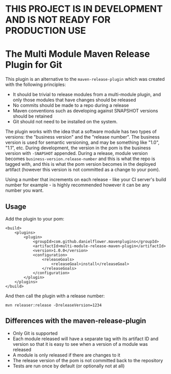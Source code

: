 THIS PROJECT IS IN DEVELOPMENT AND IS NOT READY FOR PRODUCTION USE
==================================================================

The Multi Module Maven Release Plugin for Git
=============================================

This plugin is an alternative to the `maven-release-plugin` which was created with the following principles:

* It should be trivial to release modules from a multi-module plugin, and only those modules that have changes should be released
* No commits should be made to a repo during a release
* Maven conventions such as developing against SNAPSHOT versions should be retained
* Git should not need to be installed on the system.

The plugin works with the idea that a software module has two types of versions: the "business version" and the
"release number". The business version is used for semantic versioning, and may be something like "1.0", "1.1", etc.
During development, the version in the pom is the business version with `-SNAPSHOT` appended. During a release, module
version becomes `business-version.release-number` and this is what the repo is tagged with, and this is what the
pom version becomes in the deployed artifact (however this version is not committed as a change to your pom).

Using a number that increments on each release - like your CI server's build number for example - is highly recommended
however it can be any number you want.

Usage
-----

Add the plugin to your pom:

    <build>
        <plugins>
            <plugin>
                <groupId>com.github.danielflower.mavenplugins</groupId>
                <artifactId>multi-module-release-maven-plugin</artifactId>
                <version>1.0.0</version>
                <configuration>
                    <releaseGoals>
                        <releaseGoal>install</releaseGoal>
                    </releaseGoals>
                </configuration>
            </plugin>
        </plugins>
    </build>

And then call the plugin with a release number:

	mvn releaser:release -DreleaseVersion=1234

Differences with the maven-release-plugin
-----------------------------------------

* Only Git is supported
* Each module released will have a separate tag with its artifact ID and version so that it is easy to see when a
version of a module was released
* A module is only released if there are changes to it
* The release version of the pom is not committed back to the repository
* Tests are run once by default (or optionally not at all)